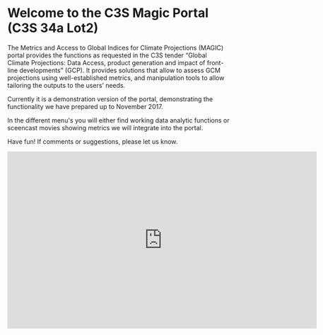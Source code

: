 # Welcome to the C3S Magic Portal (C3S 34a Lot2)

The Metrics and Access to Global Indices for Climate Projections (MAGIC) portal provides the functions as requested in the C3S tender “Global Climate Projections: Data Access, product generation and impact of front-line developments” (GCP). It provides solutions that allow to assess GCM projections using well-established metrics, and manipulation tools to allow tailoring the outputs to the users’ needs.

Currently it is a demonstration version of the portal, demonstrating the functionality we have prepared up to November 2017.

In the different menu's you will either find working data analytic functions or sceencast movies showing metrics we will integrate into the portal.

Have fun! If comments or suggestions, please let us know.

<iframe width="700" height="400" src="https://www.youtube.com/embed/UmIWfLD5Q5A" frameborder="0" allowfullscreen></frame>

Magic portal with connection to CP4CDS
